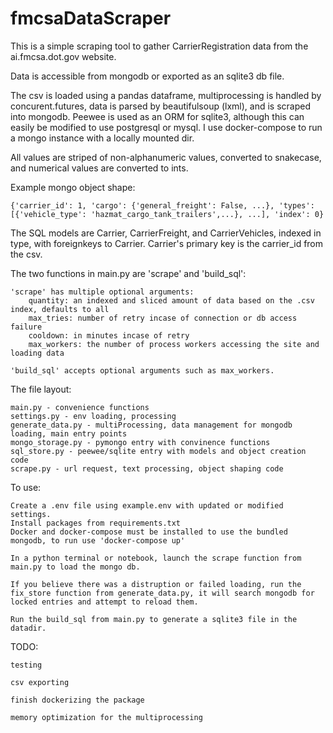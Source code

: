 # fmcsaDataScraper

This is a simple scraping tool to gather CarrierRegistration data from the ai.fmcsa.dot.gov website.

Data is accessible from mongodb or exported as an sqlite3 db file. 

The csv is loaded using a pandas dataframe, multiprocessing is handled by concurent.futures, data is parsed by beautifulsoup (lxml), and is scraped into mongodb. Peewee is used as an ORM for sqlite3, although this can easily be modified to use postgresql or mysql. I use docker-compose to run a mongo instance with a locally mounted dir. 

All values are striped of non-alphanumeric values, converted to snakecase, and numerical values are converted to ints.

Example mongo object shape: 

    {'carrier_id': 1, 'cargo': {'general_freight': False, ...}, 'types': [{'vehicle_type': 'hazmat_cargo_tank_trailers',...}, ...], 'index': 0}

The SQL models are Carrier, CarrierFreight, and CarrierVehicles, indexed in type, with foreignkeys to Carrier. Carrier's primary key is the carrier_id from the csv.

The two functions in main.py are 'scrape' and 'build_sql':

    'scrape' has multiple optional arguments:
        quantity: an indexed and sliced amount of data based on the .csv index, defaults to all
        max_tries: number of retry incase of connection or db access failure 
        cooldown: in minutes incase of retry
        max_workers: the number of process workers accessing the site and loading data 

    'build_sql' accepts optional arguments such as max_workers.

The file layout:
    
    main.py - convenience functions 
    settings.py - env loading, processing
    generate_data.py - multiProcessing, data management for mongodb loading, main entry points
    mongo_storage.py - pymongo entry with convinence functions
    sql_store.py - peewee/sqlite entry with models and object creation code
    scrape.py - url request, text processing, object shaping code


To use:

    Create a .env file using example.env with updated or modified settings.
    Install packages from requirements.txt
    Docker and docker-compose must be installed to use the bundled mongodb, to run use 'docker-compose up'

    In a python terminal or notebook, launch the scrape function from main.py to load the mongo db.

    If you believe there was a distruption or failed loading, run the fix_store function from generate_data.py, it will search mongodb for locked entries and attempt to reload them.

    Run the build_sql from main.py to generate a sqlite3 file in the datadir.

TODO:

    testing
    
    csv exporting
    
    finish dockerizing the package
    
    memory optimization for the multiprocessing
